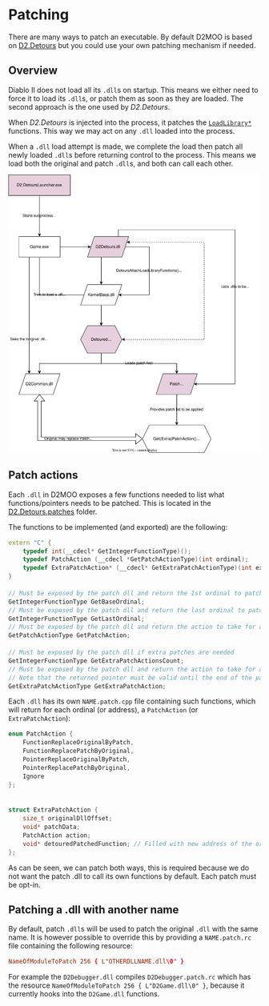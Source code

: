 # Patching

There are many ways to patch an executable.
By default D2MOO is based on [D2.Detours](https://github.com/Lectem/D2.Detours) but you could use your own patching mechanism if needed.

## Overview

Diablo II does not load all its `.dll`s on startup.
This means we either need to force it to load its `.dll`s, or patch them as soon as they are loaded. The second approach is the one used by *D2.Detours*.

When *D2.Detours* is injected into the process, it patches the [`LoadLibrary*`](https://learn.microsoft.com/en-us/windows/win32/api/libloaderapi/nf-libloaderapi-loadlibraryw) functions. This way we may act on any `.dll` loaded into the process.

When a `.dll` load attempt is made, we complete the load then patch all newly loaded `.dll`s before returning control to the process. This means we load both the original and patch `.dll`s, and both can call each other.

![Patching Overview](assets/draw.io/PatchingOverview.drawio.svg)

## Patch actions

Each `.dll` in D2MOO exposes a few functions needed to list what functions/pointers needs to be patched. This is located in the [D2.Detours.patches](../D2.Detours.patches/1.10f) folder.

The functions to be implemented (and exported) are the following:

```cpp
extern "C" {
	typedef int(__cdecl* GetIntegerFunctionType)();
	typedef PatchAction (__cdecl *GetPatchActionType)(int ordinal);
	typedef ExtraPatchAction* (__cdecl* GetExtraPatchActionType)(int extraPatchActionIndex);
}

// Must be exposed by the patch dll and return the 1st ordinal to patch
GetIntegerFunctionType GetBaseOrdinal;
// Must be exposed by the patch dll and return the last ordinal to patch
GetIntegerFunctionType GetLastOrdinal;
// Must be exposed by the patch dll and return the action to take for a given ordinal
GetPatchActionType GetPatchAction;

// Must be exposed by the patch dll if extra patches are needed
GetIntegerFunctionType GetExtraPatchActionsCount;
// Must be exposed by the patch dll and return the action to take for a given extra action index
// Note that the returned pointer must be valid until the end of the patching, and not be reused between GetExtraPatchAction calls since we will fill the detouredPatchedFunction field.
GetExtraPatchActionType GetExtraPatchAction;
```


Each `.dll` has its own `NAME.patch.cpp` file containing such functions, which will return for each ordinal (or address), a `PatchAction` (or `ExtraPatchAction`):

```c
enum PatchAction {
	FunctionReplaceOriginalByPatch,
	FunctionReplacePatchByOriginal,
	PointerReplaceOriginalByPatch,
	PointerReplacePatchByOriginal,
	Ignore
};


struct ExtraPatchAction {
	size_t originalDllOffset;
	void* patchData;
	PatchAction action;
	void* detouredPatchedFunction; // Filled with new address of the original function. You can use it to call the old function from your patch.
};
```

As can be seen, we can patch both ways, this is required because we do not want the patch .dll to call its own functions by default. Each patch must be opt-in.

## Patching a .dll with another name

By default, patch `.dll`s will be used to patch the original `.dll` with the same name.
It is however possible to override this by providing a `NAME.patch.rc` file containing the following resource:

```rc
NameOfModuleToPatch 256 { L"OTHERDLLNAME.dll\0" }
```

For example the `D2Debugger.dll` compiles `D2Debugger.patch.rc` which has the resource `NameOfModuleToPatch 256 { L"D2Game.dll\0" }`, because it currently hooks into the `D2Game.dll` functions.
